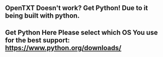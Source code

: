 ## OpenTXT Doesn't work? Get Python! Due to it being built with python.
## Get Python Here Please select which OS You use for the best support: https://www.python.org/downloads/
